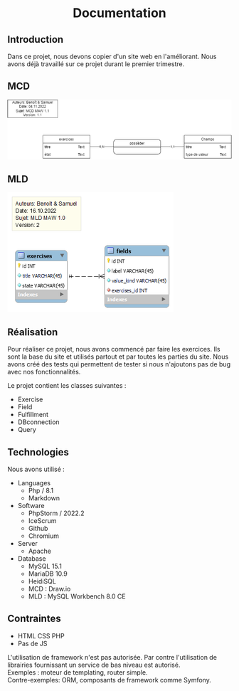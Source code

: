 # <center>Documentation</center>

## Introduction

Dans ce projet, nous devons copier d'un site web en l'améliorant.
Nous avons déjà travaillé sur ce projet durant le premier trimestre.

## MCD

![MCD](../modelisation/MCD.png)

## MLD

![MLD](../modelisation/MLD.png)

## Réalisation

Pour réaliser ce projet, nous avons commencé par faire les exercices. Ils sont la base du site et utilisés partout et par toutes les parties du site.
Nous avons créé des tests qui permettent de tester si nous n'ajoutons pas de bug avec nos fonctionnalités.

Le projet contient les classes suivantes :

- Exercise
- Field
- Fulfillment
- DBconnection
- Query

## Technologies

Nous avons utilisé :

- Languages
    - Php / 8.1
    - Markdown
- Software
    - PhpStorm / 2022.2
    - IceScrum
    - Github
    - Chromium
- Server
    - Apache
- Database
    - MySQL 15.1
    - MariaDB 10.9
    - HeidiSQL
    - MCD : Draw.io
    - MLD : MySQL Workbench 8.0 CE

## Contraintes

- HTML CSS PHP
- Pas de JS

L'utilisation de framework n'est pas autorisée.
Par contre l'utilisation de librairies fournissant un service de bas niveau est autorisé.  
Exemples : moteur de templating, router simple.  
Contre-exemples: ORM, composants de framework comme Symfony.